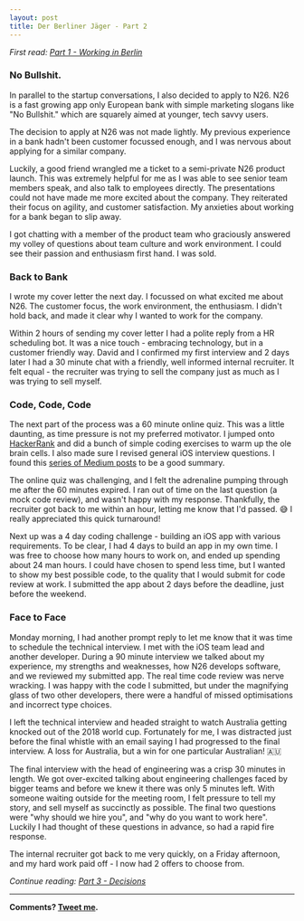 ```yaml
---
layout: post
title: Der Berliner Jäger - Part 2
---
```

*First read: [Part 1 - Working in Berlin](http://kenthumphries.github.io/Der-Berliner-Jager/Part-1/)*

### No Bullshit.

In parallel to the startup conversations, I also decided to apply to N26. N26 is a fast growing app only European bank with simple marketing slogans like "No Bullshit." which are squarely aimed at younger, tech savvy users.

The decision to apply at N26 was not made lightly. My previous experience in a bank hadn't been customer focussed enough, and I was nervous about applying for a similar company.

Luckily, a good friend wrangled me a ticket to a semi-private N26 product launch. This was extremely helpful for me as I was able to see senior team members speak, and also talk to employees directly. The presentations could not have made me more excited about the company. They reiterated their focus on agility, and customer satisfaction. My anxieties about working for a bank began to slip away.

I got chatting with a member of the product team who graciously answered my volley of questions about team culture and work environment. I could see their passion and enthusiasm first hand. I was sold.

### Back to Bank

I wrote my cover letter the next day. I focussed on what excited me about N26. The customer focus, the work environment, the enthusiasm. I didn't hold back, and made it clear why I wanted to work for the company.

Within 2 hours of sending my cover letter I had a polite reply from a HR scheduling bot. It was a nice touch - embracing technology, but in a customer friendly way. David and I confirmed my first interview and 2 days later I had a 30 minute chat with a friendly, well informed internal recruiter. It felt equal - the recruiter was trying to sell the company just as much as I was trying to sell myself.

### Code, Code, Code

The next part of the process was a 60 minute online quiz. This was a little daunting, as time pressure is not my preferred motivator. I jumped onto [HackerRank](hackerrank.com) and did a bunch of simple coding exercises to warm up the ole brain cells. I also made sure I revised general iOS interview questions. I found this [series of Medium posts](https://medium.com/@duruldalkanat/ios-interview-questions-13840247a57a) to be a good summary.

The online quiz was challenging, and I felt the adrenaline pumping through me after the 60 minutes expired. I ran out of time on the last question (a mock code review), and wasn't happy with my response. Thankfully, the recruiter got back to me within an hour, letting me know that I'd passed. 😅 I really appreciated this quick turnaround!

Next up was a 4 day coding challenge - building an iOS app with various requirements. To be clear, I had 4 days to build an app in my own time. I was free to choose how many hours to work on, and ended up spending about 24 man hours. I could have chosen to spend less time, but I wanted to show my best possible code, to the quality that I would submit for code review at work. I submitted the app about 2 days before the deadline, just before the weekend.

### Face to Face

Monday morning, I had another prompt reply to let me know that it was time to schedule the technical interview. I met with the iOS team lead and another developer. During a 90 minute interview we talked about my experience, my strengths and weaknesses, how N26 develops software, and we reviewed my submitted app. The real time code review was nerve wracking. I was happy with the code I submitted, but under the magnifying glass of two other developers, there were a handful of missed optimisations and incorrect type choices.

I left the technical interview and headed straight to watch Australia getting knocked out of the 2018 world cup. Fortunately for me, I was distracted just before the final whistle with an email saying I had progressed to the final interview. A loss for Australia, but a win for one particular Australian! 🇦🇺

The final interview with the head of engineering was a crisp 30 minutes in length. We got over-excited talking about engineering challenges faced by bigger teams and before we knew it there was only 5 minutes left. With someone waiting outside for the meeting room, I felt pressure to tell my story, and sell myself as succinctly as possible. The final two questions were "why should we hire you", and "why do you want to work here". Luckily I had thought of these questions in advance, so had a rapid fire response.

The internal recruiter got back to me very quickly, on a Friday afternoon, and my hard work paid off - I now had 2 offers to choose from.

*Continue reading: [Part 3 - Decisions](http://kenthumphries.github.io/Der-Berliner-Jager/Part-3/)*

-----

**Comments? [Tweet me](https://twitter.com/kentios).**